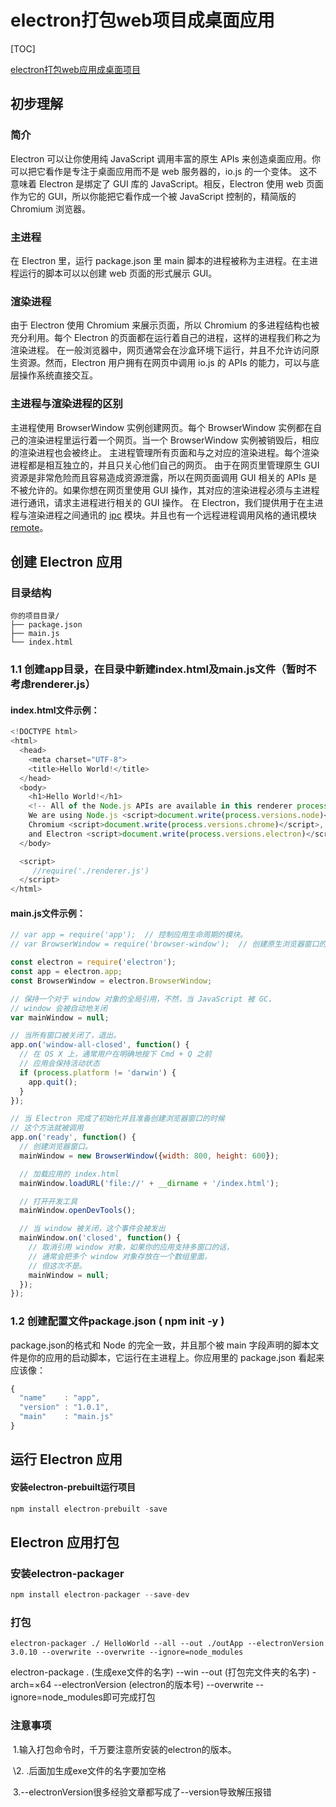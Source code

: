 # electron打包web项目成桌面应用

[TOC]

[electron打包web应用成桌面项目](https://segmentfault.com/a/1190000010371811)

## 初步理解

### 简介

Electron 可以让你使用纯 JavaScript 调用丰富的原生 APIs 来创造桌面应用。你可以把它看作是专注于桌面应用而不是 web 服务器的，io.js 的一个变体。
这不意味着 Electron 是绑定了 GUI 库的 JavaScript。相反，Electron 使用 web 页面作为它的 GUI，所以你能把它看作成一个被 JavaScript 控制的，精简版的 Chromium 浏览器。

### 主进程

在 Electron 里，运行 package.json 里 main 脚本的进程被称为主进程。在主进程运行的脚本可以以创建 web 页面的形式展示 GUI。

### 渲染进程

由于 Electron 使用 Chromium 来展示页面，所以 Chromium 的多进程结构也被充分利用。每个 Electron 的页面都在运行着自己的进程，这样的进程我们称之为渲染进程。
在一般浏览器中，网页通常会在沙盒环境下运行，并且不允许访问原生资源。然而，Electron 用户拥有在网页中调用 io.js 的 APIs 的能力，可以与底层操作系统直接交互。

### 主进程与渲染进程的区别

主进程使用 BrowserWindow 实例创建网页。每个 BrowserWindow 实例都在自己的渲染进程里运行着一个网页。当一个 BrowserWindow 实例被销毁后，相应的渲染进程也会被终止。
主进程管理所有页面和与之对应的渲染进程。每个渲染进程都是相互独立的，并且只关心他们自己的网页。
由于在网页里管理原生 GUI 资源是非常危险而且容易造成资源泄露，所以在网页面调用 GUI 相关的 APIs 是不被允许的。如果你想在网页里使用 GUI 操作，其对应的渲染进程必须与主进程进行通讯，请求主进程进行相关的 GUI 操作。
在 Electron，我们提供用于在主进程与渲染进程之间通讯的 [ipc](https://github.com/electron/electron/blob/master/docs-translations/zh-CN/api/ipc-main-process.md) 模块。并且也有一个远程进程调用风格的通讯模块 [remote](https://www.w3cschool.cn/electronmanual/electronmanual-remote.html)。

## 创建 Electron 应用

### 目录结构

```
你的项目目录/
├── package.json
├── main.js
└── index.html

```

### 1.1 创建app目录，在目录中新建index.html及main.js文件（暂时不考虑renderer.js）

#### index.html文件示例：

```javascript
<!DOCTYPE html>
<html>
  <head>
    <meta charset="UTF-8">
    <title>Hello World!</title>
  </head>
  <body>
    <h1>Hello World!</h1>
    <!-- All of the Node.js APIs are available in this renderer process. -->
    We are using Node.js <script>document.write(process.versions.node)</script>,
    Chromium <script>document.write(process.versions.chrome)</script>,
    and Electron <script>document.write(process.versions.electron)</script>.
  </body>

  <script>
     //require('./renderer.js')
  </script>
</html>

```

#### main.js文件示例：

```javascript
// var app = require('app');  // 控制应用生命周期的模块。
// var BrowserWindow = require('browser-window');  // 创建原生浏览器窗口的模块

const electron = require('electron');
const app = electron.app;
const BrowserWindow = electron.BrowserWindow;

// 保持一个对于 window 对象的全局引用，不然，当 JavaScript 被 GC，
// window 会被自动地关闭
var mainWindow = null;

// 当所有窗口被关闭了，退出。
app.on('window-all-closed', function() {
  // 在 OS X 上，通常用户在明确地按下 Cmd + Q 之前
  // 应用会保持活动状态
  if (process.platform != 'darwin') {
    app.quit();
  }
});

// 当 Electron 完成了初始化并且准备创建浏览器窗口的时候
// 这个方法就被调用
app.on('ready', function() {
  // 创建浏览器窗口。
  mainWindow = new BrowserWindow({width: 800, height: 600});

  // 加载应用的 index.html
  mainWindow.loadURL('file://' + __dirname + '/index.html');

  // 打开开发工具
  mainWindow.openDevTools();

  // 当 window 被关闭，这个事件会被发出
  mainWindow.on('closed', function() {
    // 取消引用 window 对象，如果你的应用支持多窗口的话，
    // 通常会把多个 window 对象存放在一个数组里面，
    // 但这次不是。
    mainWindow = null;
  });
});
```

### 1.2 创建配置文件package.json ( npm init -y )

package.json的格式和 Node 的完全一致，并且那个被 main 字段声明的脚本文件是你的应用的启动脚本，它运行在主进程上。你应用里的 package.json 看起来应该像：

```javascript
{
  "name"    : "app",
  "version" : "1.0.1",
  "main"    : "main.js"
}
```

## 运行 Electron 应用

#### 安装electron-prebuilt运行项目

```javascript
npm install electron-prebuilt -save
```

## Electron 应用打包

### 安装electron-packager

```javascript
npm install electron-packager --save-dev
```

### 打包

```
electron-packager ./ HelloWorld --all --out ./outApp --electronVersion 3.0.10 --overwrite --overwrite --ignore=node_modules
```

electron-package .  (生成exe文件的名字)  --win  --out  (打包完文件夹的名字)  -arch=×64  --electronVersion      (electron的版本号)    --overwrite  --ignore=node_modules即可完成打包

### 注意事项

​    1.输入打包命令时，千万要注意所安装的electron的版本。

​    \2. .后面加生成exe文件的名字要加空格

​    3.--electronVersion很多经验文章都写成了--version导致解压报错